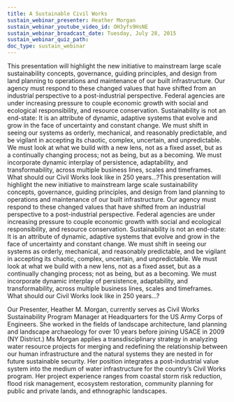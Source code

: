 ```yaml
---
title: A Sustainable Civil Works
sustain_webinar_presenter: Heather Morgan
sustain_webinar_youtube_video_id: OH3yfs9HsNE
sustain_webinar_broadcast_date: Tuesday, July 28, 2015
sustain_webinar_quiz_path:
doc_type: sustain_webinar
---
```


This presentation will highlight the new initiative to mainstream large scale sustainability concepts, governance, guiding principles, and design from land planning to operations and maintenance of our built infrastructure. Our agency must respond to these changed values that have shifted from an industrial perspective to a post-industrial perspective. Federal agencies are under increasing pressure to couple economic growth with social and ecological responsibility, and resource conservation. Sustainability is not an end-state: It is an attribute of dynamic, adaptive systems that evolve and grow in the face of uncertainty and constant change. We must shift in seeing our systems as orderly, mechanical, and reasonably predictable, and be vigilant in accepting its chaotic, complex, uncertain, and unpredictable. We must look at what we build with a new lens, not as a fixed asset, but as a continually changing process; not as being, but as a becoming. We must incorporate dynamic interplay of persistence, adaptability, and transformability, across multiple business lines, scales and timeframes. What should our Civil Works look like in 250 years...?This presentation will highlight the new initiative to mainstream large scale sustainability concepts, governance, guiding principles, and design from land planning to operations and maintenance of our built infrastructure. Our agency must respond to these changed values that have shifted from an industrial perspective to a post-industrial perspective. Federal agencies are under increasing pressure to couple economic growth with social and ecological responsibility, and resource conservation. Sustainability is not an end-state: It is an attribute of dynamic, adaptive systems that evolve and grow in the face of uncertainty and constant change. We must shift in seeing our systems as orderly, mechanical, and reasonably predictable, and be vigilant in accepting its chaotic, complex, uncertain, and unpredictable. We must look at what we build with a new lens, not as a fixed asset, but as a continually changing process; not as being, but as a becoming. We must incorporate dynamic interplay of persistence, adaptability, and transformability, across multiple business lines, scales and timeframes. What should our Civil Works look like in 250 years...?

Our Presenter, Heather M. Morgan, currently serves as Civil Works Sustainability Program Manager at Headquarters for the US Army Corps of Engineers. She worked in the fields of landscape architecture, land planning and landscape archaeology for over 10 years before joining USACE in 2009 (NY District.) Ms Morgan applies a transdisciplinary strategy in analyzing water resource projects for merging and redefining the relationship between our human infrastructure and the natural systems they are nested in for future sustainable security. Her position integrates a post-industrial value system into the medium of water infrastructure for the country’s Civil Works program. Her project experience ranges from coastal storm risk reduction, flood risk management, ecosystem restoration, community planning for public and private lands, and ethnographic landscapes.
